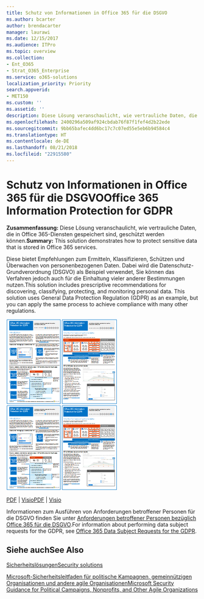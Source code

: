 ```yaml
---
title: Schutz von Informationen in Office 365 für die DSGVO
ms.author: bcarter
author: brendacarter
manager: laurawi
ms.date: 12/15/2017
ms.audience: ITPro
ms.topic: overview
ms.collection:
- Ent_O365
- Strat_O365_Enterprise
ms.service: o365-solutions
localization_priority: Priority
search.appverid:
- MET150
ms.custom: ''
ms.assetid: ''
description: Diese Lösung veranschaulicht, wie vertrauliche Daten, die in Office 365-Diensten gespeichert sind, geschützt werden können.
ms.openlocfilehash: 2400296a509af924cbdab76f87f1fef4d2b22ede
ms.sourcegitcommit: 9bb65bafec4dd6bc17c7c07ed55e5eb6b94584c4
ms.translationtype: HT
ms.contentlocale: de-DE
ms.lasthandoff: 08/21/2018
ms.locfileid: "22915580"
---
```

# <a name="office-365-information-protection-for-gdpr"></a><span data-ttu-id="e47b6-103">Schutz von Informationen in Office 365 für die DSGVO</span><span class="sxs-lookup"><span data-stu-id="e47b6-103">Office 365 Information Protection for GDPR</span></span>

 <span data-ttu-id="e47b6-104">**Zusammenfassung:** Diese Lösung veranschaulicht, wie vertrauliche Daten, die in Office 365-Diensten gespeichert sind, geschützt werden können.</span><span class="sxs-lookup"><span data-stu-id="e47b6-104">**Summary:** This solution demonstrates how to protect sensitive data that is stored in Office 365 services.</span></span>
  
<span data-ttu-id="e47b6-p101">Diese bietet Empfehlungen zum Ermitteln, Klassifizieren, Schützen und Überwachen von personenbezogenen Daten. Dabei wird die Datenschutz-Grundverordnung (DSGVO) als Beispiel verwendet, Sie können das Verfahren jedoch auch für die Einhaltung vieler anderer Bestimmungen nutzen.</span><span class="sxs-lookup"><span data-stu-id="e47b6-p101">This solution includes prescriptive recommendations for discovering, classifying, protecting, and monitoring personal data. This solution uses General Data Protection Regulation (GDPR) as an example, but you can apply the same process to achieve compliance with many other regulations.</span></span>

<span data-ttu-id="e47b6-107">[![Miniaturbild des Posters zu Office 365 Information Protection für die DSGVO](media/InfoProtectGDPR-Poster/o365infoprotectforgdpr-thumb.png)](http://download.microsoft.com/download/E/C/D/ECD5A339-EF10-4420-B3A9-99098884D716/MSFT_Cloud_architecture_information%20protection%20for%20GDPR.pdf)</span><span class="sxs-lookup"><span data-stu-id="e47b6-107">[![Thumb image of the Office 365 Information Protection for GDPR poster.](media/InfoProtectGDPR-Poster/o365infoprotectforgdpr-thumb.png)](http://download.microsoft.com/download/E/C/D/ECD5A339-EF10-4420-B3A9-99098884D716/MSFT_Cloud_architecture_information%20protection%20for%20GDPR.pdf)</span></span>

<span data-ttu-id="e47b6-108">[PDF](http://download.microsoft.com/download/E/C/D/ECD5A339-EF10-4420-B3A9-99098884D716/MSFT_Cloud_architecture_information%20protection%20for%20GDPR.pdf)  |  [Visio](http://download.microsoft.com/download/E/C/D/ECD5A339-EF10-4420-B3A9-99098884D716/MSFT_Cloud_architecture_information%20protection%20for%20GDPR.vsdx)</span><span class="sxs-lookup"><span data-stu-id="e47b6-108">[PDF](http://download.microsoft.com/download/E/C/D/ECD5A339-EF10-4420-B3A9-99098884D716/MSFT_Cloud_architecture_information%20protection%20for%20GDPR.pdf)  |  [Visio](http://download.microsoft.com/download/E/C/D/ECD5A339-EF10-4420-B3A9-99098884D716/MSFT_Cloud_architecture_information%20protection%20for%20GDPR.vsdx)</span></span>
  
<span data-ttu-id="e47b6-109">Informationen zum Ausführen von Anforderungen betroffener Personen für die DSGVO finden Sie unter [Anforderungen betroffener Personen bezüglich Office 365 für die DSGVO](https://docs.microsoft.com/microsoft-365/compliance/gdpr-dsr-office365?toc=/microsoft-365/enterprise/toc.json).</span><span class="sxs-lookup"><span data-stu-id="e47b6-109">For information about performing data subject requests for the GDPR, see [Office 365 Data Subject Requests for the GDPR](https://docs.microsoft.com/microsoft-365/compliance/gdpr-dsr-office365?toc=/microsoft-365/enterprise/toc.json).</span></span> 

## <a name="see-also"></a><span data-ttu-id="e47b6-110">Siehe auch</span><span class="sxs-lookup"><span data-stu-id="e47b6-110">See Also</span></span>

[<span data-ttu-id="e47b6-111">Sicherheitslösungen</span><span class="sxs-lookup"><span data-stu-id="e47b6-111">Security solutions</span></span>](security-solutions.md)
  
[<span data-ttu-id="e47b6-112">Microsoft-Sicherheitsleitfaden für politische Kampagnen, gemeinnützigen Organisationen und andere agile Organisationen</span><span class="sxs-lookup"><span data-stu-id="e47b6-112">Microsoft Security Guidance for Political Campaigns, Nonprofits, and Other Agile Organizations</span></span>](microsoft-security-guidance-for-political-campaigns-nonprofits-and-other-agile-o.md)





